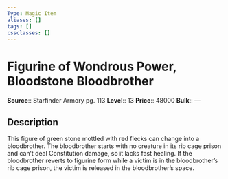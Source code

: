 ```yaml
---
Type: Magic Item
aliases: []
tags: []
cssclasses: []
---
```


# Figurine of Wondrous Power, Bloodstone Bloodbrother

**Source**:: Starfinder Armory pg. 113
**Level**:: 13
**Price**:: 48000
**Bulk**:: —

## Description

This figure of green stone mottled with red flecks can change into a bloodbrother. The bloodbrother starts with no creature in its rib cage prison and can’t deal Constitution damage, so it lacks fast healing. If the bloodbrother reverts to figurine form while a victim is in the bloodbrother’s rib cage prison, the victim is released in the bloodbrother’s space.
